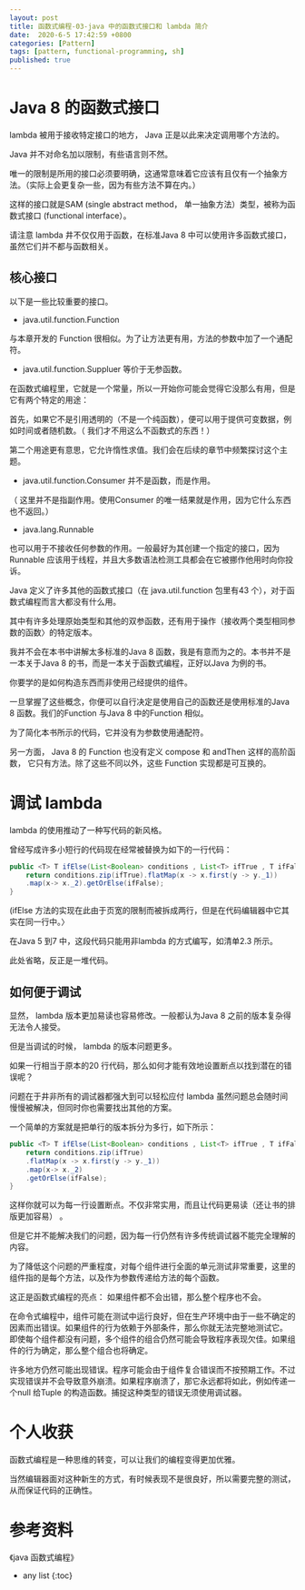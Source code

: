 ```yaml
---
layout: post
title: 函数式编程-03-java 中的函数式接口和 lambda 简介
date:  2020-6-5 17:42:59 +0800
categories: [Pattern]
tags: [pattern, functional-programming, sh]
published: true
---
```


# Java 8 的函数式接口

lambda 被用于接收特定接口的地方， Java 正是以此来决定调用哪个方法的。

Java 并不对命名加以限制，有些语言则不然。

唯一的限制是所用的接口必须要明确，这通常意味着它应该有且仅有一个抽象方法。（实际上会更复杂一些，因为有些方法不算在内。）

这样的接口就是SAM (single abstract method， 单一抽象方法）类型，被称为函数式接口 (functional interface）。

请注意 lambda 井不仅仅用于函数，在标准Java 8 中可以使用许多函数式接口，虽然它们并不都与函数相关。

## 核心接口


以下是一些比较重要的接口。

- java.util.function.Function 

与本章开发的 Function 很相似。为了让方法更有用，方法的参数中加了一个通配符。

- java.util.function.Suppluer 等价于无参函数。

在函数式编程里，它就是一个常量，所以一开始你可能会觉得它没那么有用，但是它有两个特定的用途： 

首先，如果它不是引用透明的（不是一个纯函数），便可以用于提供可变数据，例如时间或者随机数。（ 我们才不用这么不函数式的东西！）

第二个用途更有意思，它允许惰性求值。我们会在后续的章节中频繁探讨这个主题。

- java.util.function.Consumer 并不是函数，而是作用。

（ 这里并不是指副作用。使用Consumer 的唯一结果就是作用，因为它什么东西也不返回。）

- java.lang.Runnable 

也可以用于不接收任何参数的作用。一般最好为其创建一个指定的接口，因为 Runnable 应该用于线程，并且大多数语法检测工具都会在它被挪作他用时向你投诉。

Java 定义了许多其他的函数式接口（在 java.util.function 包里有43 个），对于函数式编程而言大都没有什么用。

其中有许多处理原始类型和其他的双参函数，还有用于操作（接收两个类型相同参数的函数〉的特定版本。

我并不会在本书中讲解太多标准的Java 8 函数，我是有意而为之的。本书并不是一本关于Java 8 的书，而是一本关于函数式编程，正好以Java 为例的书。

你要学的是如何构造东西而非使用己经提供的组件。

一旦掌握了这些概念，你便可以自行决定是使用自己的函数还是使用标准的Java 8 函数。我们的Function 与Java 8 中的Function 相似。

为了简化本书所示的代码，它并没有为参数使用通配符。

另一方面， Java 8 的 Function 也没有定义 compose 和 andThen 这样的高阶函数， 它只有方法。除了这些不同以外，这些 Function 实现都是可互换的。

# 调试 lambda

lambda 的使用推动了一种写代码的新风格。

曾经写成许多小短行的代码现在经常被替换为如下的一行代码：

```java
public <T> T ifElse(List<Boolean> conditions , List<T> ifTrue , T ifFalse ) {
    return conditions.zip(ifTrue).flatMap(x -> x.first(y -> y._1))
    .map(x-> x._2).getOrElse(ifFalse);
}
```

(ifElse 方法的实现在此由于页宽的限制而被拆成两行，但是在代码编辑器中它其实在同一行中。〉

在Java 5 到7 中，这段代码只能用非lambda 的方式编写，如清单2.3 所示。

此处省略，反正是一堆代码。

## 如何便于调试

显然， lambda 版本更加易读也容易修改。一般都认为Java 8 之前的版本复杂得无法令人接受。

但是当调试的时候， lambda 的版本问题更多。

如果一行相当于原本的20 行代码，那么如何才能有效地设置断点以找到潜在的错误呢？

问题在于井非所有的调试器都强大到可以轻松应付 lambda  虽然问题总会随时间慢慢被解决，但同时你也需要找出其他的方案。

一个简单的方案就是把单行的版本拆分为多行，如下所示：

```java
public <T> T ifElse(List<Boolean> conditions , List<T> ifTrue , T ifFalse ) {
    return conditions.zip(ifTrue)
    .flatMap(x -> x.first(y -> y._1))
    .map(x-> x._2) 
    .getOrElse(ifFalse);
}
```

这样你就可以为每一行设置断点。不仅非常实用，而且让代码更易读（还让书的排版更加容易） 。

但是它并不能解决我们的问题，因为每一行仍然有许多传统调试器不能完全理解的内容。

为了降低这个问题的严重程度，对每个组件进行全面的单元测试非常重要，这里的组件指的是每个方法，以及作为参数传递给方法的每个函数。

这正是函数式编程的亮点： 如果组件都不会出错，那么整个程序也不会。

在命令式编程中，组件可能在测试中运行良好，但在生产环境中由于一些不确定的因素而出错误。如果组件的行为依赖于外部条件，那么你就无法完整地测试它。
即使每个组件都没有问题，多个组件的组合仍然可能会导致程序表现欠佳。如果组件的行为确定，那么整个组合也将确定。

许多地方仍然可能出现错误。程序可能会由于组件复合错误而不按预期工作。不过实现错误并不会导致意外崩溃。如果程序崩溃了，那它永远都将如此，例如传递一个null 给Tuple 的构造函数。捕捉这种类型的错误无须使用调试器。

# 个人收获

函数式编程是一种思维的转变，可以让我们的编程变得更加优雅。

当然编辑器面对这种新生的方式，有时候表现不是很良好，所以需要完整的测试，从而保证代码的正确性。

# 参考资料

《java 函数式编程》

* any list
{:toc}